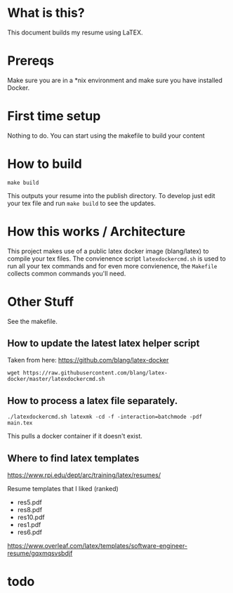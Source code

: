 # What is this? 

This document builds my resume using LaTEX.

# Prereqs

Make sure you are in a *nix environment and make sure you have installed Docker. 

# First time setup 

Nothing to do. You can start using the makefile to build your content 

# How to build 

```
make build
```
This outputs your resume into the publish directory. To develop just edit your tex file and run `make build` to see the 
updates.

# How this works / Architecture 

This project makes use of a public latex docker image (blang/latex) to compile your tex files. The convienence script 
`latexdockercmd.sh` is used to run all your tex commands and for even more convienence, the `Makefile`  collects common commands you'll need. 

# Other Stuff 

See the makefile. 

## How to update the latest latex helper script 

Taken from here: https://github.com/blang/latex-docker

```
wget https://raw.githubusercontent.com/blang/latex-docker/master/latexdockercmd.sh
```

## How to process a latex file separately.

```
./latexdockercmd.sh latexmk -cd -f -interaction=batchmode -pdf main.tex
```
This pulls a docker container if it doesn't exist.


## Where to find latex templates

https://www.rpi.edu/dept/arc/training/latex/resumes/

Resume templates that I liked (ranked)

- res5.pdf
- res8.pdf
- res10.pdf
- res1.pdf
- res6.pdf


https://www.overleaf.com/latex/templates/software-engineer-resume/gqxmqsvsbdjf


# todo  


